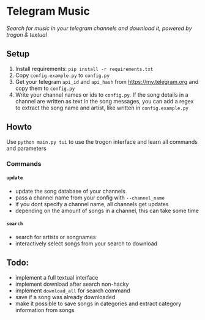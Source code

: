 # Telegram Music
_Search for music in your telegram channels and download it, powered by trogon & textual_

## Setup
1. Install requirements: `pip install -r requirements.txt`
2. Copy `config.example.py` to `config.py`
3. Get your telegram `api_id` and `api_hash` from https://my.telegram.org and copy them to `config.py`
4. Write your channel names or ids to `config.py`. If the song details in a channel are written as text in the song messages, you can add a regex to extract the song name and artist, like written in `config.example.py`

## Howto
Use `python main.py tui` to use the trogon interface and learn all commands and parameters

### Commands

#### `update`
- update the song database of your channels
- pass a channel name from your config with `--channel_name`
- if you dont specify a channel name, all channels get updates
- depending on the amount of songs in a channel, this can take some time

#### `search`
- search for artists or songnames
- interactively select songs from your search to download


## Todo:
- implement a full textual interface
- implement download after search non-hacky
- implement `download_all` for search command
- save if a song was already downloaded
- make it possible to save songs in categories and extract category information from songs
